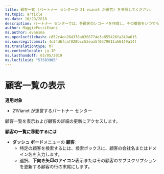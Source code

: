 ```yaml
---
title: 顧客一覧 (パートナー センターの 21 vianet が運営) を参照してください。
ms.topic: article
ms.date: 10/29/2018
description: パートナー センターでは、各顧客のレコードを作成し、その情報をいつでも確認および更新できます。
author: MaggiePucciEvans
ms.author: evansma
ms.openlocfilehash: c852c4ee264378a0366774e3a855426fa249a615
ms.sourcegitcommit: 4c34d6fcaf020bcc53eaa5f0379011a56149a14f
ms.translationtype: MT
ms.contentlocale: ja-JP
ms.lasthandoff: 03/05/2019
ms.locfileid: "57583905"
---
```

# <a name="see-your-customer-list"></a>顧客一覧の表示

**適用対象**

-   21Vianet が運営するパートナー センター


顧客一覧を表示および顧客の詳細の更新にアクセスします。

**顧客の一覧に移動するには**

-   **ダッシュ ボード**メニューの **顧客**:
    -   特定の顧客を検索するには、検索ボックスに、顧客の会社名またはドメイン名を入力します。 
    -   選択、**下向き矢印のアイコン**表示またはその顧客のサブスクリプションを更新する顧客の行の末尾にします。 

 

 




